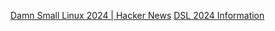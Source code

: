 
[Damn Small Linux 2024 | Hacker News](https://news.ycombinator.com/item?id=39215846)
[DSL 2024 Information](https://www.damnsmalllinux.org/)
